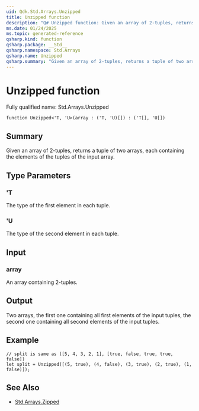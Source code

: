 ```yaml
---
uid: Qdk.Std.Arrays.Unzipped
title: Unzipped function
description: "Q# Unzipped function: Given an array of 2-tuples, returns a tuple of two arrays, each containing the elements of the tuples of the input array."
ms.date: 01/24/2025
ms.topic: generated-reference
qsharp.kind: function
qsharp.package: __Std__
qsharp.namespace: Std.Arrays
qsharp.name: Unzipped
qsharp.summary: "Given an array of 2-tuples, returns a tuple of two arrays, each containing the elements of the tuples of the input array."
---
```


# Unzipped function

Fully qualified name: Std.Arrays.Unzipped

```qsharp
function Unzipped<'T, 'U>(array : ('T, 'U)[]) : ('T[], 'U[])
```

## Summary
Given an array of 2-tuples, returns a tuple of two arrays, each containing
the elements of the tuples of the input array.

## Type Parameters
### 'T
The type of the first element in each tuple.
### 'U
The type of the second element in each tuple.

## Input
### array
An array containing 2-tuples.

## Output
Two arrays, the first one containing all first elements of the input
tuples, the second one containing all second elements of the input tuples.

## Example
```qsharp
// split is same as ([5, 4, 3, 2, 1], [true, false, true, true, false])
let split = Unzipped([(5, true), (4, false), (3, true), (2, true), (1, false)]);
```

## See Also
- [Std.Arrays.Zipped](xref:Qdk.Std.Arrays.Zipped)
